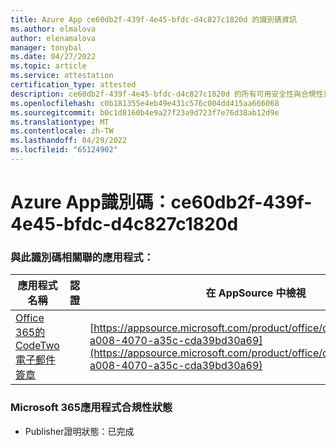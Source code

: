 ```yaml
---
title: Azure App ce60db2f-439f-4e45-bfdc-d4c827c1820d 的識別碼資訊
ms.author: elmalova
author: elenamalova
manager: tonybal
ms.date: 04/27/2022
ms.topic: article
ms.service: attestation
certification_type: attested
description: ce60db2f-439f-4e45-bfdc-d4c827c1820d 的所有可用安全性與合規性資訊。
ms.openlocfilehash: c0b181355e4eb49e431c576c004dd415aa666068
ms.sourcegitcommit: b0c1d8160b4e9a27f23a9d723f7e76d38ab12d9e
ms.translationtype: MT
ms.contentlocale: zh-TW
ms.lasthandoff: 04/29/2022
ms.locfileid: "65124902"
---
```

# <a name="azure-app-id-ce60db2f-439f-4e45-bfdc-d4c827c1820d"></a>Azure App識別碼：ce60db2f-439f-4e45-bfdc-d4c827c1820d


### <a name="apps-associated-with-this-id"></a>與此識別碼相關聯的應用程式：
| **應用程式名稱** | **認證** | **在 AppSource 中檢視** |
|--------------|---------------|-----------------------|
| [Office 365的 CodeTwo 電子郵件簽章](../forward/codetwo.3d2daeb9-a008-4070-a35c-cda39bd30a69.md) |  | [https://appsource.microsoft.com/product/office/codetwo.3d2daeb9-a008-4070-a35c-cda39bd30a69](https://appsource.microsoft.com/product/office/codetwo.3d2daeb9-a008-4070-a35c-cda39bd30a69) |

### <a name="microsoft-365-app-compliance-status"></a>Microsoft 365應用程式合規性狀態
- Publisher證明狀態：已完成
